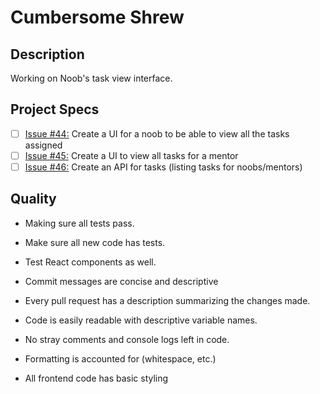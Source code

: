 # Cumbersome Shrew
## Description
Working on Noob's task view interface.

## Project Specs
- [ ] [Issue #44:](https://github.com/GuildCrafts/noob/issues/44) Create a UI for a noob to be able to view all the tasks assigned
- [ ] [Issue #45:](https://github.com/GuildCrafts/noob/issues/45) Create a UI to view all tasks for a mentor
- [ ] [Issue #46:](https://github.com/GuildCrafts/noob/issues/46) Create an API for tasks (listing tasks for noobs/mentors)

## Quality
* Making sure all tests pass.
* Make sure all new code has tests.
* Test React components as well.

* Commit messages are concise and descriptive
* Every pull request has a description summarizing the changes made.

* Code is easily readable with descriptive variable names.
* No stray comments and console logs left in code.
* Formatting is accounted for (whitespace, etc.)
* All frontend code has basic styling
